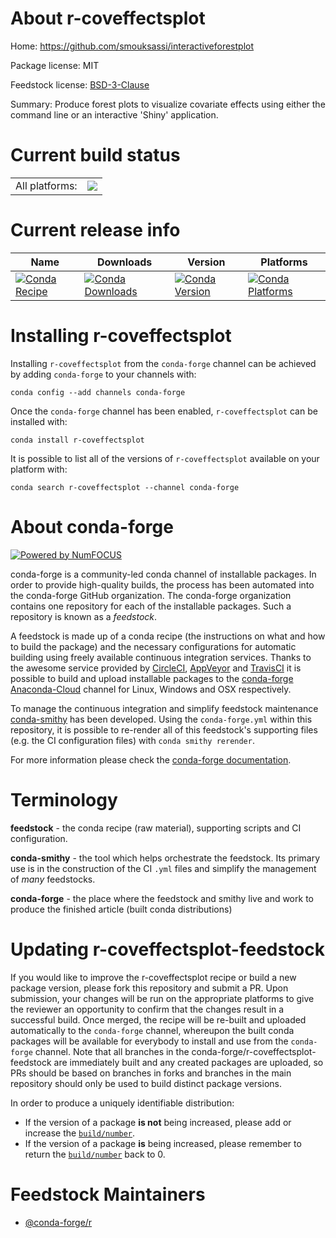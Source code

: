 About r-coveffectsplot
======================

Home: https://github.com/smouksassi/interactiveforestplot

Package license: MIT

Feedstock license: [BSD-3-Clause](https://github.com/conda-forge/r-coveffectsplot-feedstock/blob/master/LICENSE.txt)

Summary: Produce forest plots to visualize covariate effects using either the command line or an interactive 'Shiny' application.

Current build status
====================


<table><tr><td>All platforms:</td>
    <td>
      <a href="https://dev.azure.com/conda-forge/feedstock-builds/_build/latest?definitionId=10281&branchName=master">
        <img src="https://dev.azure.com/conda-forge/feedstock-builds/_apis/build/status/r-coveffectsplot-feedstock?branchName=master">
      </a>
    </td>
  </tr>
</table>

Current release info
====================

| Name | Downloads | Version | Platforms |
| --- | --- | --- | --- |
| [![Conda Recipe](https://img.shields.io/badge/recipe-r--coveffectsplot-green.svg)](https://anaconda.org/conda-forge/r-coveffectsplot) | [![Conda Downloads](https://img.shields.io/conda/dn/conda-forge/r-coveffectsplot.svg)](https://anaconda.org/conda-forge/r-coveffectsplot) | [![Conda Version](https://img.shields.io/conda/vn/conda-forge/r-coveffectsplot.svg)](https://anaconda.org/conda-forge/r-coveffectsplot) | [![Conda Platforms](https://img.shields.io/conda/pn/conda-forge/r-coveffectsplot.svg)](https://anaconda.org/conda-forge/r-coveffectsplot) |

Installing r-coveffectsplot
===========================

Installing `r-coveffectsplot` from the `conda-forge` channel can be achieved by adding `conda-forge` to your channels with:

```
conda config --add channels conda-forge
```

Once the `conda-forge` channel has been enabled, `r-coveffectsplot` can be installed with:

```
conda install r-coveffectsplot
```

It is possible to list all of the versions of `r-coveffectsplot` available on your platform with:

```
conda search r-coveffectsplot --channel conda-forge
```


About conda-forge
=================

[![Powered by NumFOCUS](https://img.shields.io/badge/powered%20by-NumFOCUS-orange.svg?style=flat&colorA=E1523D&colorB=007D8A)](http://numfocus.org)

conda-forge is a community-led conda channel of installable packages.
In order to provide high-quality builds, the process has been automated into the
conda-forge GitHub organization. The conda-forge organization contains one repository
for each of the installable packages. Such a repository is known as a *feedstock*.

A feedstock is made up of a conda recipe (the instructions on what and how to build
the package) and the necessary configurations for automatic building using freely
available continuous integration services. Thanks to the awesome service provided by
[CircleCI](https://circleci.com/), [AppVeyor](https://www.appveyor.com/)
and [TravisCI](https://travis-ci.com/) it is possible to build and upload installable
packages to the [conda-forge](https://anaconda.org/conda-forge)
[Anaconda-Cloud](https://anaconda.org/) channel for Linux, Windows and OSX respectively.

To manage the continuous integration and simplify feedstock maintenance
[conda-smithy](https://github.com/conda-forge/conda-smithy) has been developed.
Using the ``conda-forge.yml`` within this repository, it is possible to re-render all of
this feedstock's supporting files (e.g. the CI configuration files) with ``conda smithy rerender``.

For more information please check the [conda-forge documentation](https://conda-forge.org/docs/).

Terminology
===========

**feedstock** - the conda recipe (raw material), supporting scripts and CI configuration.

**conda-smithy** - the tool which helps orchestrate the feedstock.
                   Its primary use is in the construction of the CI ``.yml`` files
                   and simplify the management of *many* feedstocks.

**conda-forge** - the place where the feedstock and smithy live and work to
                  produce the finished article (built conda distributions)


Updating r-coveffectsplot-feedstock
===================================

If you would like to improve the r-coveffectsplot recipe or build a new
package version, please fork this repository and submit a PR. Upon submission,
your changes will be run on the appropriate platforms to give the reviewer an
opportunity to confirm that the changes result in a successful build. Once
merged, the recipe will be re-built and uploaded automatically to the
`conda-forge` channel, whereupon the built conda packages will be available for
everybody to install and use from the `conda-forge` channel.
Note that all branches in the conda-forge/r-coveffectsplot-feedstock are
immediately built and any created packages are uploaded, so PRs should be based
on branches in forks and branches in the main repository should only be used to
build distinct package versions.

In order to produce a uniquely identifiable distribution:
 * If the version of a package **is not** being increased, please add or increase
   the [``build/number``](https://conda.io/docs/user-guide/tasks/build-packages/define-metadata.html#build-number-and-string).
 * If the version of a package **is** being increased, please remember to return
   the [``build/number``](https://conda.io/docs/user-guide/tasks/build-packages/define-metadata.html#build-number-and-string)
   back to 0.

Feedstock Maintainers
=====================

* [@conda-forge/r](https://github.com/conda-forge/r/)

